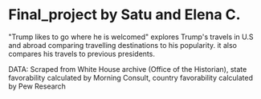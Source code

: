 # Final_project by Satu and Elena C.
"Trump likes to go where he is welcomed" explores Trump's travels in U.S and abroad comparing travelling destinations to his popularity.
it also compares his travels to previous presidents.

DATA: Scraped from White House archive (Office of the Historian), state favorability calculated by Morning Consult, country favorability calculated by Pew Research
